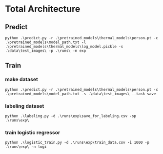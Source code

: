 # Total Architecture

## Predict
```shell
python .\predict.py -r .\pretrained_models\thermal_models\person.pt -c  .\pretrained_models\model_path.txt -l .\pretrained_models\thermal_models\log_model.pickle -s .\data\test_images\ -p .\runs\ -n exp
```
## Train
### make dataset
```shell
python .\predict.py -r .\pretrained_models\thermal_models\person.pt -c  .\pretrained_models\model_path.txt -s .\data\test_images\ --task save
```
### labeling dataset
```shell
python .\labeling.py -d .\runs\exp\save_for_labeling.csv -sp .\runs\exp\
```
### train logistic regressor
```shell
python .\logistic_train.py -d .\runs\exp\train_data.csv -i 1000 -p .\runs\exp\ -n logi
```